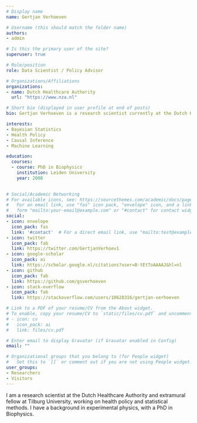 ```yaml
---
# Display name
name: Gertjan Verhoeven

# Username (this should match the folder name)
authors:
- admin

# Is this the primary user of the site?
superuser: true

# Role/position
role: Data Scientist / Policy Advisor

# Organizations/Affiliations
organizations:
- name: Dutch Healthcare Authority
  url: "https://www.nza.nl"

# Short bio (displayed in user profile at end of posts)
bio: Gertjan Verhoeven is a research scientist currently at the Dutch Healthcare Authority, working on health policy and statistical methods. Follow me on [Twitter](https://twitter.com/GertjanVerhoev1) to receive updates on new blog posts.

interests:
- Bayesian Statistics
- Health Policy
- Causal Inference
- Machine Learning

education:
  courses:
  - course: PhD in Biophysics
    institution: Leiden University
    year: 2008
 

# Social/Academic Networking
# For available icons, see: https://sourcethemes.com/academic/docs/page-builder/#icons
#   For an email link, use "fas" icon pack, "envelope" icon, and a link in the
#   form "mailto:your-email@example.com" or "#contact" for contact widget.
social:
- icon: envelope
  icon_pack: fas
  link: '#contact'  # For a direct email link, use "mailto:test@example.org".
- icon: twitter
  icon_pack: fab
  link: https://twitter.com/GertjanVerhoev1
- icon: google-scholar
  icon_pack: ai
  link: https://scholar.google.nl/citations?user=B-tEtToAAAAJ&hl=nl
- icon: github
  icon_pack: fab
  link: https://github.com/gsverhoeven
- icon: stack-overflow
  icon_pack: fab
  link: https://stackoverflow.com/users/10628316/gertjan-verhoeven

# Link to a PDF of your resume/CV from the About widget.
# To enable, copy your resume/CV to `static/files/cv.pdf` and uncomment the lines below.
# - icon: cv
#   icon_pack: ai
#   link: files/cv.pdf

# Enter email to display Gravatar (if Gravatar enabled in Config)
email: ""

# Organizational groups that you belong to (for People widget)
#   Set this to `[]` or comment out if you are not using People widget.
user_groups:
- Researchers
- Visitors
---
```


I am a research scientist at the Dutch Healthcare Authority and extramural fellow at Tilburg University, working on health policy and statistical methods. 
I have a background in experimental physics, with a PhD in Biophysics.

